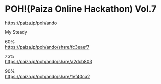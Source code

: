 POH!(Paiza Online Hackathon) Vol.7
==================================
  
https://paiza.jp/poh/ando    
  
  
My Steady    
  
60%  
https://paiza.jp/poh/ando/share/fc3eaef7  

75%  
https://paiza.jp/poh/ando/share/a2dcb803  
  
90%  
https://paiza.jp/poh/ando/share/1ef40ca2  
